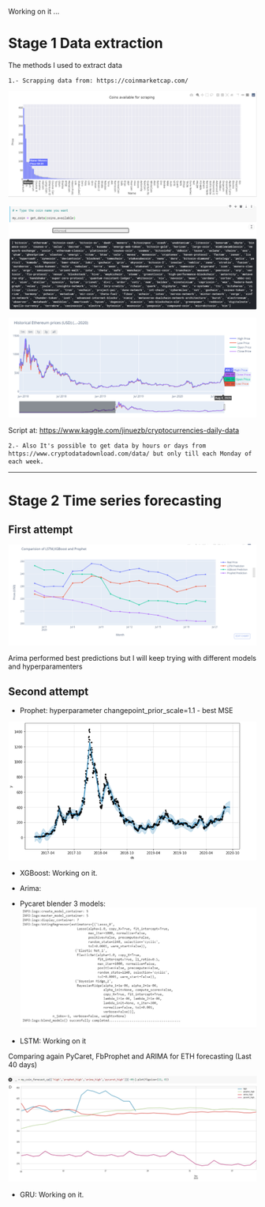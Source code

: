 Working on it ...

# Stage 1 Data extraction

The methods I used to extract data

    1.- Scrapping data from: https://coinmarketcap.com/ 

![Coins](Images/coinsav.png)

![Coins](Images/typecoin.png)

![Coins](Images/rangesgraph.png)


Script at: https://www.kaggle.com/jinuezb/cryptocurrencies-daily-data
    
    2.- Also It's possible to get data by hours or days from https://www.cryptodatadownload.com/data/ but only till each Monday of each week.

--------------------------------------------------------------------------------------------------------------------------------------------------------------------------------------------------------------------------------

# Stage 2 Time series forecasting

## First attempt

![Models](Images/First_comparizon_time_series.png)

Arima performed best predictions but I will keep trying with different models and hyperparamenters

## Second attempt 

* Prophet: hyperparameter changepoint_prior_scale=1.1 - best MSE

![FbProphet](Images/prophet1.png)

* XGBoost: Working on it.

* Arima: 

* Pycaret blender 3 models:
![PyCaret](Images/Pycaret_blender3.png)

* LSTM: Working on it

Comparing again PyCaret, FbProphet and ARIMA for ETH forecasting (Last 40 days)

![comparizon](Images/comp3.png)

* GRU: Working on it.





